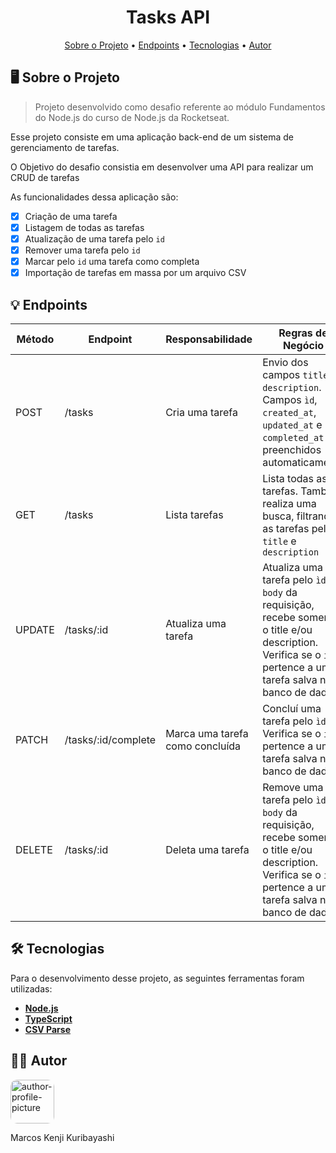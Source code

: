 <!-- CABEÇALHO -->
<div id="readme-top" align="center">
    <h1>
      Tasks API
    </h1>
    <p>
        <a href="#%EF%B8%8F-sobre-o-projeto">Sobre o Projeto</a> •
        <a href="#-endpoints">Endpoints</a> •
        <a href="#%EF%B8%8F-tecnologias">Tecnologias</a> •
        <a href="#-autor">Autor</a>
    </p>
</div>

<!-- SOBRE O PROJETO -->

## 🖥️ Sobre o Projeto

> Projeto desenvolvido como desafio referente ao módulo Fundamentos do Node.js do curso de Node.js da Rocketseat.

Esse projeto consiste em uma aplicação back-end de um sistema de gerenciamento de tarefas.

O Objetivo do desafio consistia em desenvolver uma API para realizar um CRUD de tarefas

As funcionalidades dessa aplicação são:

- [x] Criação de uma tarefa
- [x] Listagem de todas as tarefas
- [x] Atualização de uma tarefa pelo `id`
- [x] Remover uma tarefa pelo `id`
- [x] Marcar pelo `id` uma tarefa como completa 
- [x] Importação de tarefas em massa por um arquivo CSV

<!-- ENDPOINTS -->

## 💡 Endpoints

| Método | Endpoint                 | Responsabilidade                     | Regras de Negócio                                                                                                                                                |
| ------ | ------------------------ | -------------------------------------| ---------------------------------------------------------------------------------------------------------------------------------------------------------------- |
| POST   | /tasks                   | Cria uma tarefa                      | Envio dos campos `title`e `description`. Campos `ìd`, `created_at`, `updated_at` e `completed_at` são preenchidos automaticamente                                |
| GET    | /tasks                   | Lista tarefas                        | Lista todas as tarefas. Também realiza uma busca, filtrando as tarefas pelo `title` e `description`                                                              |
| UPDATE | /tasks/:id               | Atualiza uma tarefa                  | Atualiza uma tarefa pelo `ìd`. O `body` da requisição, recebe somente o title e/ou description. Verifica se o `id` pertence a uma tarefa salva no banco de dados |
| PATCH  | /tasks/:id/complete      | Marca uma tarefa como concluída      | Concluí uma tarefa pelo `ìd`. Verifica se o `id` pertence a uma tarefa salva no banco de dados                                                                   |
| DELETE | /tasks/:id               | Deleta uma tarefa                    | Remove uma tarefa pelo `ìd`. O `body` da requisição, recebe somente o title e/ou description. Verifica se o `id` pertence a uma tarefa salva no banco de dados   |

<!-- TECNOLOGIAS -->

## 🛠️ Tecnologias

Para o desenvolvimento desse projeto, as seguintes ferramentas foram utilizadas:

- **[Node.js](https://nodejs.org/)**
- **[TypeScript](https://www.typescriptlang.org/)**
- **[CSV Parse](https://csv.js.org/parse/)**

## 👨‍💻 Autor

<img style="border-radius: 15%;" src="https://gitlab.com/uploads/-/system/user/avatar/8603970/avatar.png?width=400" width=70 alt="author-profile-picture"/>

Marcos Kenji Kuribayashi
